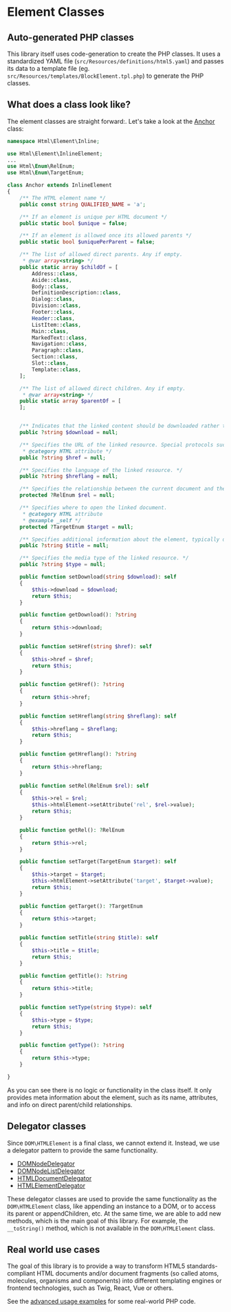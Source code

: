 # Element Classes

## Auto-generated PHP classes

This library itself uses code-generation to create the PHP classes. It uses a standardized YAML file (`src/Resources/definitions/html5.yaml`) and passes its data to a template file (eg. `src/Resources/templates/BlockElement.tpl.php`) to generate the PHP classes.

## What does a class look like?

The element classes are straight forward:. Let's take a look at the [Anchor](https://github.com/vardumper/extended-htmldocument/blob/main//src/Element/Inline/Anchor.php) class:

```php
namespace Html\Element\Inline;

use Html\Element\InlineElement;
...
use Html\Enum\RelEnum;
use Html\Enum\TargetEnum;

class Anchor extends InlineElement
{
    /** The HTML element name */
    public const string QUALIFIED_NAME = 'a';

    /** If an element is unique per HTML document */
    public static bool $unique = false;

    /** If an element is allowed once its allowed parents */
    public static bool $uniquePerParent = false;

    /** The list of allowed direct parents. Any if empty.
     * @var array<string> */
    public static array $childOf = [
        Address::class,
        Aside::class,
        Body::class,
        DefinitionDescription::class,
        Dialog::class,
        Division::class,
        Footer::class,
        Header::class,
        ListItem::class,
        Main::class,
        MarkedText::class,
        Navigation::class,
        Paragraph::class,
        Section::class,
        Slot::class,
        Template::class,
    ];

    /** The list of allowed direct children. Any if empty.
     * @var array<string> */
    public static array $parentOf = [
    ];


    /** Indicates that the linked content should be downloaded rather than displayed. */
    public ?string $download = null;

    /** Specifies the URL of the linked resource. Special protocols such as mailto: or tel: can be used.
     * @category HTML attribute */
    public ?string $href = null;

    /** Specifies the language of the linked resource. */
    public ?string $hreflang = null;

    /** Specifies the relationship between the current document and the linked document. */
    protected ?RelEnum $rel = null;

    /** Specifies where to open the linked document.
     * @category HTML attribute
     * @example _self */
    protected ?TargetEnum $target = null;

    /** Specifies additional information about the element, typically displayed as a tooltip. */
    public ?string $title = null;

    /** Specifies the media type of the linked resource. */
    public ?string $type = null;

    public function setDownload(string $download): self
    {
        $this->download = $download;
        return $this;
    }

    public function getDownload(): ?string
    {
        return $this->download;
    }

    public function setHref(string $href): self
    {
        $this->href = $href;
        return $this;
    }

    public function getHref(): ?string
    {
        return $this->href;
    }

    public function setHreflang(string $hreflang): self
    {
        $this->hreflang = $hreflang;
        return $this;
    }

    public function getHreflang(): ?string
    {
        return $this->hreflang;
    }

    public function setRel(RelEnum $rel): self
    {
        $this->rel = $rel;
        $this->htmlElement->setAttribute('rel', $rel->value);
        return $this;
    }

    public function getRel(): ?RelEnum
    {
        return $this->rel;
    }

    public function setTarget(TargetEnum $target): self
    {
        $this->target = $target;
        $this->htmlElement->setAttribute('target', $target->value);
        return $this;
    }

    public function getTarget(): ?TargetEnum
    {
        return $this->target;
    }

    public function setTitle(string $title): self
    {
        $this->title = $title;
        return $this;
    }

    public function getTitle(): ?string
    {
        return $this->title;
    }

    public function setType(string $type): self
    {
        $this->type = $type;
        return $this;
    }

    public function getType(): ?string
    {
        return $this->type;
    }

}
```

As you can see there is no logic or functionality in the class itself. It only provides meta information about the element, such as its name, attributes, and info on direct parent/child relationships.

## Delegator classes

Since `DOM\HTMLElement` is a final class, we cannot extend it. Instead, we use a delegator pattern to provide the same functionality.

* [DOMNodeDelegator](https://github.com/vardumper/extended-htmldocument/blob/main//src/Delegator/DOMNodeDelegator.php)
* [DOMNodeListDelegator](https://github.com/vardumper/extended-htmldocument/blob/main//src/Delegator/DOMNodeListDelegator.php)
* [HTMLDocumentDelegator](https://github.com/vardumper/extended-htmldocument/blob/main//src/Delegator/HTMLDocumentDelegator.php)
* [HTMLElementDelegator](https://github.com/vardumper/extended-htmldocument/blob/main//src/Delegator/HTMLElementDelegator.php)

These delegator classes are used to provide the same functionality as the `DOM\HTMLElement` class, like appending an instance to a DOM, or to access its parent or appendChildren, etc.
At the same time, we are able to add new methods, which is the main goal of this library. For example, the `__toString()` method, which is not available in the `DOM\HTMLElement` class.

## Real world use cases
The goal of this library is to provide a way to transform HTML5 standards-compliant HTML documents and/or document fragments (so called atoms, molecules, organisms and components) into different templating engines or frontend technologies, such as Twig, React, Vue or others.

See the [advanced usage examples](./advanced-examples) for some real-world PHP code.
